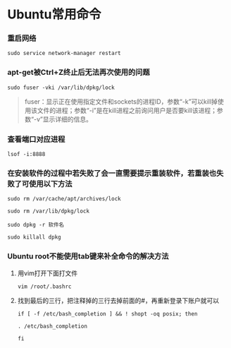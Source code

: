 # Ubuntu常用命令

### 重启网络

```shell
sudo service network-manager restart
```
### apt-get被Ctrl+Z终止后无法再次使用的问题

```shell
sudo fuser -vki /var/lib/dpkg/lock
```

> fuser：显示正在使用指定文件和sockets的进程ID，参数“-k”可以kill掉使用该文件的进程；参数“-i”是在kill进程之前询问用户是否要kill该进程；参数“-v”显示详细的信息。

### 查看端口对应进程

```shell
lsof -i:8888
```
### 在安装软件的过程中若失败了会一直需要提示重装软件，若重装也失败了可使用以下方法

```shell
sudo rm /var/cache/apt/archives/lock

sudo rm /var/lib/dpkg/lock

sudo dpkg -r 软件名

sudo killall dpkg
```
### Ubuntu root不能使用tab键来补全命令的解决方法

1. 用vim打开下面打文件

   ```shell
   vim /root/.bashrc
   ```

2. 找到最后的三行，把注释掉的三行去掉前面的#，再重新登录下账户就可以

   ```shell
   if [ -f /etc/bash_completion ] && ! shopt -oq posix; then

   . /etc/bash_completion

   fi
   ```

